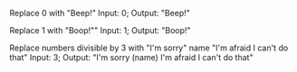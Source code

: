 Replace 0 with "Beep!"
Input: 0; Output: "Beep!"

Replace 1 with "Boop!""
Input: 1; Output: "Boop!"

Replace numbers divisible by 3 with "I'm sorry" name "I'm afraid I can't do that"
Input: 3; Output: "I'm sorry (name) I'm afraid I can't do that"
